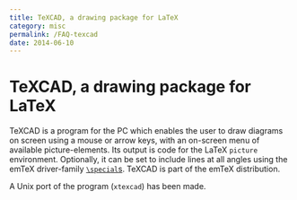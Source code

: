 ```yaml
---
title: TeXCAD, a drawing package for LaTeX
category: misc
permalink: /FAQ-texcad
date: 2014-06-10
---
```


# TeXCAD, a drawing package for LaTeX

TeXCAD is a program for the PC which enables the user to draw diagrams
on screen using a mouse or arrow keys, with an on-screen menu of available 
picture-elements. Its output is code for the LaTeX
`picture` environment. 
Optionally, it can be set to include lines at all angles using 
the emTeX driver-family
[`\special`s](/FAQ-specials).
TeXCAD is part of the emTeX distribution.

A Unix port of the program (`xtexcad`) has been made.


